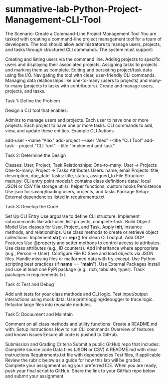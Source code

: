# summative-lab-Python-Project-Management-CLI-Tool

The Scenario: Create a Command-Line Project Management Tool 
You are tasked with creating a command-line project management tool for a team of developers. The tool should allow administrators to manage users, projects, and tasks through structured CLI commands. The system must support:

Creating and listing users via the command line.
Adding projects to specific users and displaying their associated projects.
Assigning tasks to projects and marking them as complete.
Editing and persisting project/task data using file I/O.
Navigating the tool with clear, user-friendly CLI commands.
Managing data relationships like one-to-many (users to projects) and many-to-many (projects to tasks with contributors).
Create and manage users, projects, and tasks.


Task 1: Define the Problem

Design a CLI tool that enables:

Admins to manage users and projects.
Each user to have one or more projects.
Each project to have one or more tasks.
CLI commands to add, view, and update these entities.
Example CLI Actions

add-user --name "Alex"
add-project --user "Alex" --title "CLI Tool"
add-task --project "CLI Tool" --title "Implement add-task"



Task 2: Determine the Design

Classes: User, Project, Task
Relationships:
    One-to-many: User -> Projects
    One-to-many: Project -> Tasks
Attributes
    Users: name, email
    Projects: title, description, due_date
    Tasks: title, status, assigned_to
File Structure
    main.py: CLI entry point
    models/: contains class definitions
    data/: local JSON or CSV file storage
    utils/: helper functions, custom hooks
Persistence
    Use json for saving/loading users, projects, and tasks
Package Setup:
    External dependencies listed in requirements.txt



Task 3: Develop the Code

Set Up CLI Entry
    Use argparse to define CLI structure.
    Implement subcommands like add-user, list-projects, complete-task.
    Build Object Model
    Use classes for User, Project, and Task.
    Apply __init__, instance methods, and relationships.
    Use class methods to create or retrieve object collections.
    Implement __str__() or __repr__() for clean CLI output.
Add OOP Features
    Use @property and setter methods to control access to attributes.
    Use class attributes (e.g., ID counters).
    Add inheritance where appropriate (e.g., Person → User).
Configure File IO
    Save and load objects via JSON files.
    Handle missing files or malformed data with try-except.
    Use Python scripting best practices (if __name__ == "__main__").
Use External Packages
    Install and use at least one PyPi package (e.g., rich, tabulate, typer).
    Track packages in requirements.txt.



Task 4: Test and Debug

Add unit tests for your class methods and CLI logic.
Test input/output interactions using mock data.
Use print/logging/debugger to trace logic.
Refactor large files into reusable modules.



Task 5: Docuument and Maintain

Comment on all class methods and utility functions.
Create a README.md with:
    Setup instructions
    How to run CLI commands
    Overview of features and known issues
Ensure all code is pushed to GitHub.

Submission and Grading Criteria
    Submit a public GitHub repo that includes:
        Complete source code
        Data files (JSON or CSV)
        A README.md with clear instructions
        Requirements.txt file with dependencies
        Test files, if applicable
Review the rubric below as a guide for how this lab will be graded.
Complete your assignment using your preferred IDE.
When you are ready, push your final script to GitHub.
Share the link to your GitHub repo below and submit your assignment.